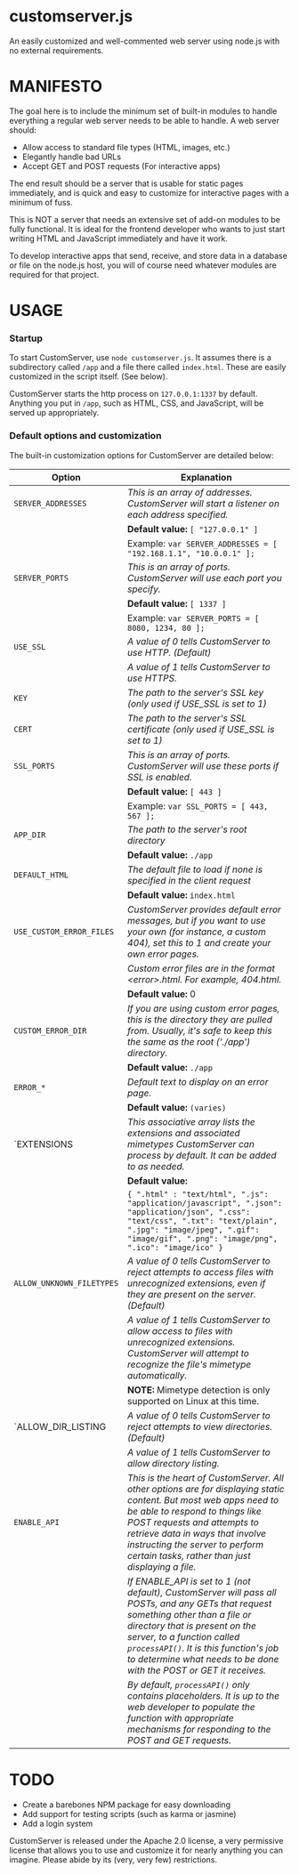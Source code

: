 # customserver.js
An easily customized and well-commented web server using node.js with no external requirements.

# MANIFESTO
The goal here is to include the minimum set of built-in modules to handle everything a regular web server needs to be able to handle. A web server should:
* Allow access to standard file types (HTML, images, etc.)
* Elegantly handle bad URLs
* Accept GET and POST requests (For interactive apps)

The end result should be a server that is usable for static pages immediately, and is quick and easy to customize for interactive pages with a minimum of fuss.

This is NOT a server that needs an extensive set of add-on modules to be fully functional. It is ideal for the frontend developer who wants to just start writing HTML and JavaScript immediately and have it work.

To develop interactive apps that send, receive, and store data in a database or file on the node.js host, you will of course need whatever modules are required for that project.

# USAGE
### Startup
To start CustomServer, use `node customserver.js`. It assumes there is a subdirectory called `/app` and a file there called `index.html`. These are easily customized in the script itself. (See below).

CustomServer starts the http process on `127.0.0.1:1337` by default. Anything you put in `/app`, such as HTML, CSS, and JavaScript, will be served up appropriately.

### Default options and customization
The built-in customization options for CustomServer are detailed below:

Option | Explanation
---|---
`SERVER_ADDRESSES`|*This is an array of addresses. CustomServer will start a listener on each address specified.*
&nbsp;|**Default value:** `[ "127.0.0.1" ]`
&nbsp;|Example: `var SERVER_ADDRESSES = [ "192.168.1.1", "10.0.0.1" ]; `
`SERVER_PORTS`|*This is an array of ports. CustomServer will use each port you specify.*
&nbsp;|**Default value:** `[ 1337 ]`
&nbsp;|Example: `var SERVER_PORTS = [ 8080, 1234, 80 ];`
`USE_SSL`|*A value of 0 tells CustomServer to use HTTP. (Default)*
&nbsp;|*A value of 1 tells CustomServer to use HTTPS.*
`KEY`|*The path to the server's SSL key (only used if USE_SSL is set to 1)*
`CERT`|*The path to the server's SSL certificate (only used if USE_SSL is set to 1)*
`SSL_PORTS`|*This is an array of ports. CustomServer will use these ports if SSL is enabled.*
&nbsp;|**Default value:** `[ 443 ]`
&nbsp;|Example: `var SSL_PORTS = [ 443, 567 ];`
`APP_DIR`|*The path to the server's root directory*
&nbsp;|**Default value:** `./app`
`DEFAULT_HTML`|*The default file to load if none is specified in the client request*
&nbsp;|**Default value:** `index.html`
`USE_CUSTOM_ERROR_FILES`|*CustomServer provides default error messages, but if you want to use your own (for instance, a custom 404), set this to 1 and create your own error pages.*
&nbsp;|*Custom error files are in the format &lt;error&gt;.html. For example, 404.html.*
&nbsp;|**Default value:** 0
`CUSTOM_ERROR_DIR`|*If you are using custom error pages, this is the directory they are pulled from. Usually, it's safe to keep this the same as the root ('./app') directory.*
&nbsp;|**Default value:** `./app`
`ERROR_*`|*Default text to display on an error page.*
&nbsp;|**Default value:** `(varies)`
`EXTENSIONS|*This associative array lists the extensions and associated mimetypes CustomServer can process by default. It can be added to as needed.*
&nbsp;|**Default value:**
&nbsp;|```{ ".html" : "text/html", ".js": "application/javascript", ".json": "application/json", ".css": "text/css", ".txt": "text/plain", ".jpg": "image/jpeg", ".gif": "image/gif", ".png": "image/png", ".ico": "image/ico" }```
`ALLOW_UNKNOWN_FILETYPES`|*A value of 0 tells CustomServer to reject attempts to access files with unrecognized extensions, even if they are present on the server. (Default)*
&nbsp;|*A value of 1 tells CustomServer to allow access to files with unrecognized extensions. CustomServer will attempt to recognize the file's mimetype automatically.*
&nbsp;|**NOTE:** Mimetype detection is only supported on Linux at this time.
`ALLOW_DIR_LISTING|*A value of 0 tells CustomServer to reject attempts to view directories. (Default)*
&nbsp;|*A value of 1 tells CustomServer to allow directory listing.*
`ENABLE_API`|*This is the heart of CustomServer. All other options are for displaying static content. But most web apps need to be able to respond to things like POST requests and attempts to retrieve data in ways that involve instructing the server to perform certain tasks, rather than just displaying a file.*
&nbsp;|*If ENABLE_API is set to 1 (not default), CustomServer will pass all POSTs, and any GETs that request something other than a file or directory that is present on the server, to a function called `processAPI()`. It is this function's job to determine what needs to be done with the POST or GET it receives.*
&nbsp;|*By default, `processAPI()` only contains placeholders. It is up to the web developer to populate the function with appropriate mechanisms for responding to the POST and GET requests.*

# TODO
* Create a barebones NPM package for easy downloading
* Add support for testing scripts (such as karma or jasmine)
* Add a login system

CustomServer is released under the Apache 2.0 license, a very permissive license that allows you to use and customize it for nearly anything you can imagine. Please abide by its (very, very few) restrictions.
